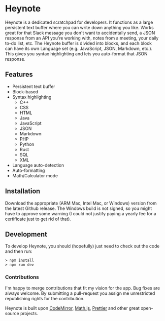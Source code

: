 # Heynote

Heynote is a dedicated scratchpad for developers. It functions as a large persistent text buffer where you can write down anything you like. Works great for that Slack message you don't want to accidentally send, a JSON response from an API you're working with, notes from a meeting, your daily to-do list, etc. The Heynote buffer is divided into blocks, and each block can have its own Language set (e.g. JavaScript, JSON, Markdown, etc.). This gives you syntax highlighting and lets you auto-format that JSON response.

## Features

-   Persistent text buffer
-   Block-based
-   Syntax highlighting
    -   C++
    -   CSS
    -   HTML
    -   Java
    -   JavaScript
    -   JSON
    -   Markdown
    -   PHP
    -   Python
    -   Rust
    -   SQL
    -   XML
-   Language auto-detection
-   Auto-formatting
-   Math/Calculator mode


## Installation

Download the appropriate (ARM Mac, Intel Mac, or Windows) version from the latest Github release. The Windows build is not signed, so you might have to approve some warning (I could not justify paying a yearly fee for a certificate just to get rid of that).

## Development

To develop Heynote, you should (hopefully) just need to check out the code and then run:

```
> npm install
> npm run dev
```

### Contributions

I'm happy to merge contributions that fit my vision for the app. Bug fixes are always welcome. By submitting a pull-request you assign me unrestricted republishing rights for the contribution.

Heynote is built upon [CodeMirror](https://codemirror.net/), [Math.js](https://mathjs.org/), [Prettier](https://prettier.io/) and other great open-source projects.

